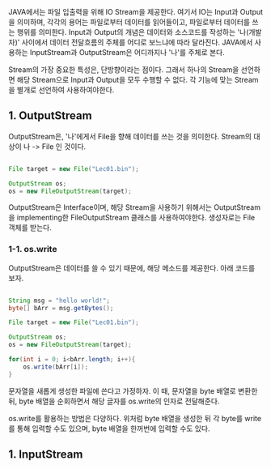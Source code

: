
JAVA에서는 파일 입출력을 위해 IO Stream을 제공한다. 여기서 IO는 Input과 Output을 의미하며, 각각의 용어는 파일로부터 데이터를 읽어들이고, 파일로부터 데이터를 쓰는 행위를 의미한다. Input과 Output의 개념은 데이터와 소스코드를 작성하는 '나(개발자)' 사이에서 데이터 전달흐름의 주체를 어디로 보느냐에 따라 달라진다. JAVA에서 사용하는 InputStream과 OutputStream은 어디까지나 '나'를 주체로 본다.

Stream의 가장 중요한 특성은, 단방향이라는 점이다. 그래서 하나의 Stream을 선언하면 해당 Stream으로 Input과 Output을 모두 수행할 수 없다. 각 기능에 맞는 Stream을 별개로 선언하여 사용하여야한다.


## 1. OutputStream

OutputStream은, '나'에게서 File을 향해 데이터를 쓰는 것을 의미한다. Stream의 대상이 나 -> File 인 것이다.

```java

File target = new File("Lec01.bin");

OutputStream os;
os = new FileOutputStream(target);

```

OutputStream은 Interface이며, 해당 Stream을 사용하기 위해서는 OutputStream을 implementing한 FileOutputStream 클래스를 사용하여야한다. 생성자로는 File 객체를 받는다.


### 1-1. os.write

OutputStream은 데이터를 쓸 수 있기 때문에, 해당 메소드를 제공한다. 아래 코드를 보자.

```java

String msg = "hello world!";
byte[] bArr = msg.getBytes();

File target = new File("Lec01.bin");

OutputStream os;
os = new FileOutputStream(target);

for(int i = 0; i<bArr.length; i++){
	os.write(bArr[i]);
}

```

문자열을 새롭게 생성한 파일에 쓴다고 가정하자. 이 때, 문자열을 byte 배열로 변환한 뒤, byte 배열을 순회하면서 해당 글자를 os.write의 인자로 전달해준다. 

os.write를 활용하는 방법은 다양하다. 위처럼 byte 배열을 생성한 뒤 각 byte를 write를 통해 입력할 수도 있으며, byte 배열을 한꺼번에 입력할 수도 있다.



## 1. InputStream